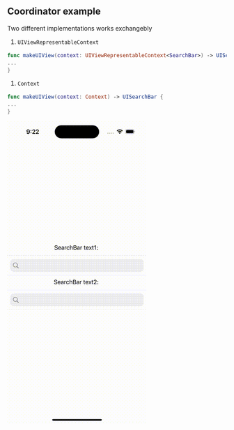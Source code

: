 ## Coordinator example

Two different implementations works exchangebly

1. `UIViewRepresentableContext`
```swift
func makeUIView(context: UIViewRepresentableContext<SearchBar>) -> UISearchBar {
...
}
```

1. `Context`
```swift
func makeUIView(context: Context) -> UISearchBar {
...
}
```


<img src="preview.gif">
